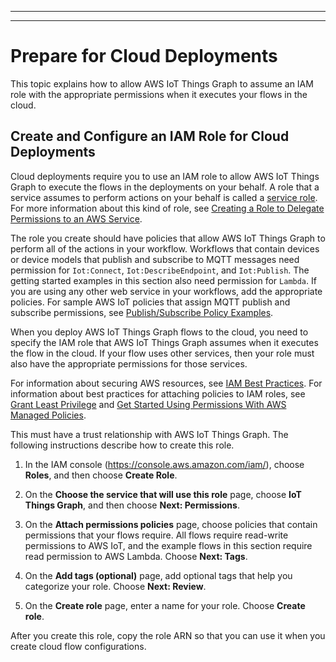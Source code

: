 --------

--------

# Prepare for Cloud Deployments<a name="iot-tg-gs-environment-cloud"></a>

This topic explains how to allow AWS IoT Things Graph to assume an IAM role with the appropriate permissions when it executes your flows in the cloud\.

## Create and Configure an IAM Role for Cloud Deployments<a name="iot-tg-gs-environment-cloud-role"></a>

Cloud deployments require you to use an IAM role to allow AWS IoT Things Graph to execute the flows in the deployments on your behalf\. A role that a service assumes to perform actions on your behalf is called a [service role](https://docs.aws.amazon.com/IAM/latest/UserGuide/id_roles_terms-and-concepts.html#iam-term-service-role)\. For more information about this kind of role, see [Creating a Role to Delegate Permissions to an AWS Service](https://docs.aws.amazon.com/IAM/latest/UserGuide/id_roles_create_for-service.html)\.

 The role you create should have policies that allow AWS IoT Things Graph to perform all of the actions in your workflow\. Workflows that contain devices or device models that publish and subscribe to MQTT messages need permission for `Iot:Connect`, `Iot:DescribeEndpoint`, and `Iot:Publish`\. The getting started examples in this section also need permission for `Lambda`\. If you are using any other web service in your workflows, add the appropriate policies\. For sample AWS IoT policies that assign MQTT publish and subscribe permissions, see [Publish/Subscribe Policy Examples](https://docs.aws.amazon.com/iot/latest/developerguide/pub-sub-policy.html)\.

When you deploy AWS IoT Things Graph flows to the cloud, you need to specify the IAM role that AWS IoT Things Graph assumes when it executes the flow in the cloud\. If your flow uses other services, then your role must also have the appropriate permissions for those services\.

For information about securing AWS resources, see [IAM Best Practices](https://docs.aws.amazon.com/IAM/latest/UserGuide/best-practices.html)\. For information about best practices for attaching policies to IAM roles, see [Grant Least Privilege](https://docs.aws.amazon.com/IAM/latest/UserGuide/best-practices.html#grant-least-privilege) and [Get Started Using Permissions With AWS Managed Policies](https://docs.aws.amazon.com/IAM/latest/UserGuide/best-practices.html#bp-use-aws-defined-policies)\.

This must have a trust relationship with AWS IoT Things Graph\. The following instructions describe how to create this role\.

1. In the IAM console \([https://console\.aws\.amazon\.com/iam/](https://console.aws.amazon.com/iam/)\), choose **Roles**, and then choose **Create Role**\.

1. On the **Choose the service that will use this role** page, choose **IoT Things Graph**, and then choose **Next: Permissions**\.

1. On the **Attach permissions policies** page, choose policies that contain permissions that your flows require\. All flows require read\-write permissions to AWS IoT, and the example flows in this section require read permission to AWS Lambda\. Choose **Next: Tags**\.

1. On the **Add tags \(optional\)** page, add optional tags that help you categorize your role\. Choose **Next: Review**\.

1. On the **Create role** page, enter a name for your role\. Choose **Create role**\.

After you create this role, copy the role ARN so that you can use it when you create cloud flow configurations\.